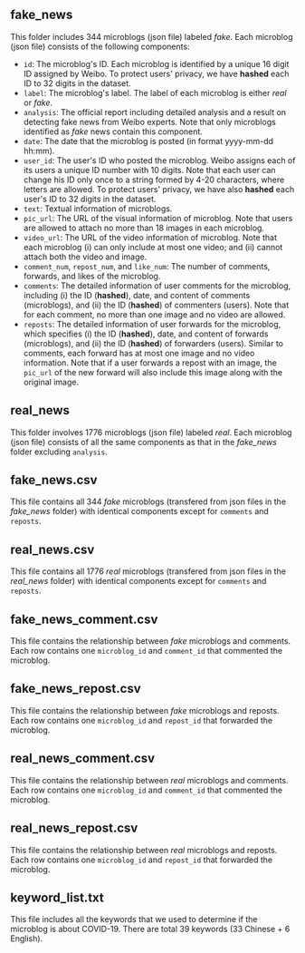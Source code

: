 ## fake_news
This folder includes 344 microblogs (json file) labeled *fake*.
Each microblog (json file) consists of the following components:

* `id`: The microblog's ID. Each microblog is identified by a unique 16 digit ID assigned by Weibo. To protect users' privacy, we have **hashed** each ID to 32 digits in the dataset.
* `label`: The microblog's label. The label of each microblog is either *real* or *fake*.
* `analysis`: The official report including detailed analysis and a result on detecting fake news from Weibo experts. Note that only microblogs identified as *fake* news contain this component. 
* `date`: The date that the microblog is posted (in format yyyy-mm-dd hh:mm).
* `user_id`: The user's ID who posted the microblog. Weibo assigns each of its users a unique ID number with 10 digits. Note that each user can change his ID only once to a string formed by 4-20 characters, where letters are allowed. To protect users' privacy, we have also **hashed** each user's ID to 32 digits in the dataset.
* `text`: Textual information of microblogs.
* `pic_url`: The URL of the visual information of microblog. Note that users are allowed to attach no more than 18 images in each microblog.
* `video_url`: The URL of the video information of microblog. Note that each microblog (i) can only include at most one video; and (ii) cannot attach both the video and image.
* `comment_num`, `repost_num`, and `like_num`: The number of comments, forwards, and likes of the microblog.
* `comments`: The detailed information of user comments for the microblog, including (i) the ID (**hashed**), date, and content of comments (microblogs), and (ii) the ID (**hashed**) of commenters (users). Note that for each comment, no more than one image and no video are allowed.
* `reposts`: The detailed information of user forwards for the microblog, which specifies (i) the ID (**hashed**), date, and content of forwards (microblogs), and (ii) the ID (**hashed**) of forwarders (users). Similar to comments, each forward has at most one image and no video information. Note that if a user forwards a repost with an image, the `pic_url` of the new forward will also include this image along with the original image.

## real_news
This folder involves 1776 microblogs (json file) labeled *real*.
Each microblog (json file) consists of all the same components as that in the *fake_news* folder excluding `analysis`.

## fake_news.csv
This file contains all 344 *fake* microblogs (transfered from json files in the *fake_news* folder) with identical components except for `comments` and `reposts`. 

## real_news.csv
This file contains all 1776 *real* microblogs (transfered from json files in the *real_news* folder) with identical components except for `comments` and `reposts`.

## fake_news_comment.csv
This file contains the relationship between *fake* microblogs and comments. Each row contains one `microblog_id` and `comment_id` that commented the microblog.

## fake_news_repost.csv
This file contains the relationship between *fake* microblogs and reposts. Each row contains one `microblog_id` and `repost_id` that forwarded the microblog. 

## real_news_comment.csv
This file contains the relationship between *real* microblogs and comments. Each row contains one `microblog_id` and `comment_id` that commented the microblog. 

## real_news_repost.csv
This file contains the relationship between *real* microblogs and reposts. Each row contains one `microblog_id` and `repost_id` that forwarded the microblog. 

## keyword_list.txt
This file includes all the keywords that we used to determine if the microblog is about COVID-19. There are total 39 keywords (33 Chinese + 6 English).